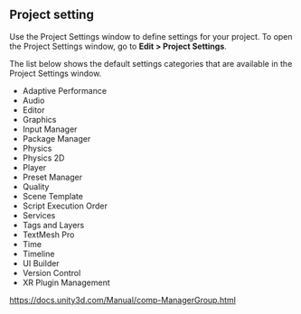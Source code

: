 ## Project setting

Use the Project Settings window to define settings for your project. To open the Project Settings window, go to
**Edit > Project Settings**.

The list below shows the default settings categories that are available in the Project Settings window.

- Adaptive Performance
- Audio
- Editor
- Graphics
- Input Manager
- Package Manager
- Physics
- Physics 2D
- Player
- Preset Manager
- Quality
- Scene Template
- Script Execution Order
- Services
- Tags and Layers
- TextMesh Pro
- Time
- Timeline
- UI Builder
- Version Control
- XR Plugin Management


https://docs.unity3d.com/Manual/comp-ManagerGroup.html

